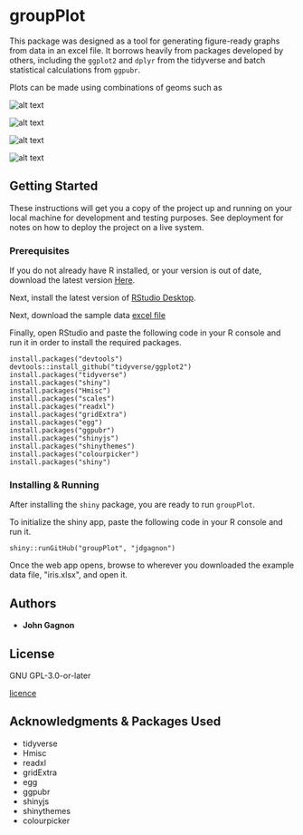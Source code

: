 # groupPlot



This package was designed as a tool for generating figure-ready graphs from data in an excel file. It borrows heavily from packages developed by others, including the `ggplot2` and `dplyr` from the tidyverse and batch statistical calculations from `ggpubr`.

Plots can be made using combinations of geoms such as

![alt text](https://raw.githubusercontent.com/jdgagnon/groupPlot/master/Examples/Bar_example.png)



![alt text](https://raw.githubusercontent.com/jdgagnon/groupPlot/master/Examples/Violin_example.png)



![alt text](https://raw.githubusercontent.com/jdgagnon/groupPlot/master/Examples/Box_example.png)



![alt text](https://raw.githubusercontent.com/jdgagnon/groupPlot/master/Examples/Crossbar_example.png)


## Getting Started

These instructions will get you a copy of the project up and running on your local machine for development and testing purposes. See deployment for notes on how to deploy the project on a live system.

### Prerequisites

If you do not already have R installed, or your version is out of date, download the latest version [Here](https://cran.r-project.org). 



Next, install the latest version of [RStudio Desktop](https://www.rstudio.com/products/rstudio/#Desktop).

Next, download the sample data [excel file](https://github.com/MrTcell/groupPlot/blob/master/iris.xlsx)

Finally, open RStudio and paste the following code in your R console and run it in order to install the required packages.

```
install.packages("devtools")
devtools::install_github("tidyverse/ggplot2")
install.packages("tidyverse")
install.packages("shiny")
install.packages("Hmisc")
install.packages("scales")
install.packages("readxl")
install.packages("gridExtra")
install.packages("egg")
install.packages("ggpubr")
install.packages("shinyjs")
install.packages("shinythemes")
install.packages("colourpicker")
install.packages("shiny")
```

### Installing & Running

After installing the `shiny` package, you are ready to run `groupPlot`.

To initialize the shiny app, paste the following code in your R console and run it.

```
shiny::runGitHub("groupPlot", "jdgagnon")
```

Once the web app opens, browse to wherever you downloaded the example data file, "iris.xlsx", and open it.


## Authors

* **John Gagnon**

## License

GNU GPL-3.0-or-later

[licence](https://www.gnu.org/licenses/gpl.txt)

## Acknowledgments & Packages Used

* tidyverse
* Hmisc
* readxl
* gridExtra
* egg
* ggpubr
* shinyjs
* shinythemes
* colourpicker
